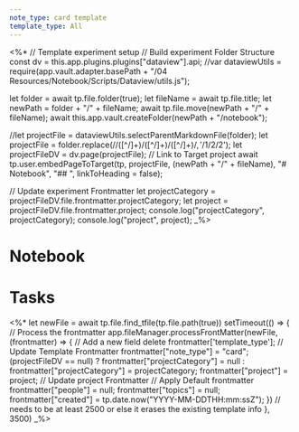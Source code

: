 ```yaml
---
note_type: card template
template_type: All
---
```

<%*
// Template experiment setup 
// Build experiment Folder Structure
const dv = this.app.plugins.plugins["dataview"].api;
//var dataviewUtils = require(app.vault.adapter.basePath + "/04 Resources/Notebook/Scripts/Dataview/utils.js");

let folder = await tp.file.folder(true);
let fileName = await tp.file.title;
let newPath = folder + "/" + fileName;
await tp.file.move(newPath + "/" + fileName);
await this.app.vault.createFolder(newPath + "/notebook");

//let projectFile = dataviewUtils.selectParentMarkdownFile(folder);
let projectFile = folder.replace(/\/([^\/]+)\/([^\/]+)\/([^\/]+)$/, '/$1/$2/$2');
let projectFileDV = dv.page(projectFile);
// Link to Target project
await tp.user.embedPageToTarget(tp, projectFile, (newPath + "/" + fileName), "# Notebook", "## ", linkToHeading = false); 

// Update experiment Frontmatter
let projectCategory = projectFileDV.file.frontmatter.projectCategory;
let project = projectFileDV.file.frontmatter.project;
console.log("projectCategory", projectCategory);
console.log("project", project);
_%>
# Notebook

# Tasks

<%*
  let newFile = await tp.file.find_tfile(tp.file.path(true))
setTimeout(() => {
  // Process the frontmatter
  app.fileManager.processFrontMatter(newFile, (frontmatter) => {
    // Add a new field
		delete frontmatter['template_type'];
		// Update Template Frontmatter
		frontmatter["note_type"] = "card";
		(projectFileDV == null) ? frontmatter["projectCategory"] = null : frontmatter["projectCategory"] = projectCategory;
		frontmatter["project"] = project;
		// Update project Frontmatter
        // Apply Default frontmatter
		frontmatter["people"] = null;
        frontmatter["topics"] = null;
        frontmatter["created"] = tp.date.now("YYYY-MM-DDTHH:mm:ssZ");
  })
  // needs to be at least 2500 or else it erases the existing template info
  }, 3500) _%>